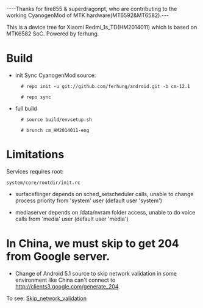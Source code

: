 ----Thanks for fire855 & superdragonpt, who are contributing to the working CyanogenMod of MTK hardware(MT6592&MT6582).---

This is a device tree for Xiaomi Redmi_1s_TD(HM2014011) which is based on MTK6582 SoC. Powered by ferhung.
# Build

* init
  Sync CyanogenMod source:

        # repo init -u git://github.com/ferhung/android.git -b cm-12.1
        
        # repo sync

* full build
        
        # source build/envsetup.sh

        # brunch cm_HM2014011-eng

# Limitations

Services requires root:

`system/core/rootdir/init.rc`

  * surfaceflinger depends on sched_setscheduler calls, unable to change process priority from 'system' user (default user 'system')

  * mediaserver depends on /data/nvram folder access, unable to do voice calls from 'media' user (default user 'media')

# In China, we must skip to get 204 from Google server.
  * Change of Android 5.1 source to skip network validation in some environment like China can't connect to http://clients3.google.com/generate_204. 

  To see: 
    [Skip_network_validation](http://github.com/ferhung/Skip_network_validation)
